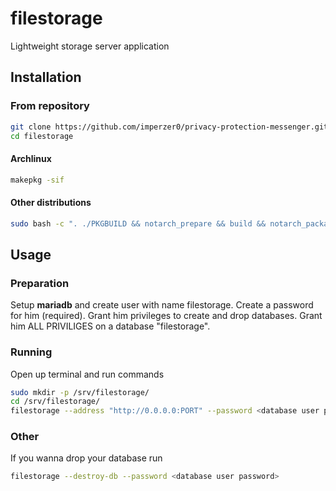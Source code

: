 # filestorage
Lightweight storage server application

## Installation

### From repository
```bash
git clone https://github.com/imperzer0/privacy-protection-messenger.git
cd filestorage
```

#### Archlinux
```bash
makepkg -sif
```

#### Other distributions
```bash
sudo bash -c ". ./PKGBUILD && notarch_prepare && build && notarch_package"
```

## Usage

### Preparation
Setup <b>mariadb</b> and create user with name filestorage.
Create a password for him (required).
Grant him privileges to create and drop databases.
Grant him ALL PRIVILIGES on a database "filestorage".

### Running
Open up terminal and run commands
```bash
sudo mkdir -p /srv/filestorage/
cd /srv/filestorage/
filestorage --address "http://0.0.0.0:PORT" --password <database user password>
```

### Other
If you wanna drop your database run
```bash
filestorage --destroy-db --password <database user password>
```
